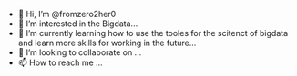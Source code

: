 - 👋 Hi, I’m @fromzero2her0
- 👀 I’m interested in the Bigdata...
- 🌱 I’m currently learning how to use the tooles for the scitenct of bigdata and learn more skills for working in the future...
- 💞️ I’m looking to collaborate on ...
- 📫 How to reach me ...

<!---
fromzero2her0/fromzero2her0 is a ✨ special ✨ repository because its `README.md` (this file) appears on your GitHub profile.
You can click the Preview link to take a look at your changes.
--->
